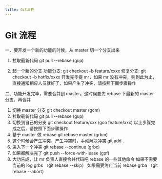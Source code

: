 ```yaml
---
title: Git流程
---
```


# Git 流程

一、要开发一个新的功能的时候，从 master 切一个分支出来

1.  拉取最新代码
    git pull --rebase (gup)

2.  起一个新的分支
    功能分支:
    git checkout -b feature/xxxx
    修复分支:
    git checkout -b hotfix/xxxx
    开发完毕提 mr，如果 mr 没有冲突，则到此为止，直接通知相应人员就好了，如果产生了冲突，请按照下面步骤操作

二、功能开发完毕，需要合并到 master。这时候要先 rebase 下最新的 master 分支，再合并

1.  切换 master 分支
    git checkout master (gcm)
2.  拉取最新代码
    git pull --rebase (gup)
3.  切换到自己的分支
    git checkout feature/xxx (gco feature/xxx)
    以上步骤完成之后，请按照下面步骤操作
4.  基于 master 做 rebase
    git rebase master (grbm)
5.  这个时候会产生冲突，产生冲突时，手动解决冲突
    git add .
6.  进入下一个冲突
    git rebase --continue (grbc)
7.  如果都解决完了
    git push --force-with-lease (gpf)
8.  大功告成，让 mr 负责人直接合并代码吧
    rebase 的一些其他命令
    如果不需要当前的 log
    grbs （git rebase --skip）
    如果需要终止当前 rebase
    grba （git rebase --abort）
